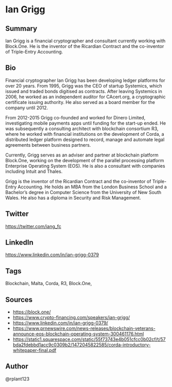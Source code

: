 # Ian Grigg

## Summary
Ian Grigg is a  financial cryptographer and consultant currently working with Block.One. He is the inventor of the Ricardian Contract and the co-inventor of Triple-Entry Accounting.

## Bio
Financial cryptographer Ian Grigg has been developing ledger platforms for over 20 years. From 1995, Grigg was the CEO of startup Systemics, which issued and traded bonds digitised as contracts. After leaving Systemics in 2006, he worked as an independent auditor for CAcert.org, a cryptographic certificate issuing authority. He also served as a board member for the company until 2012.

From 2012-2015 Grigg co-founded and worked for Dinero Limited, investigating mobile payments apps until funding for the start-up ended. He was subsequently a consulting architect with blockchain consortium R3, where he worked with financial institutions on the development of Corda, a distributed ledger platform designed to record, manage and automate legal agreements between business partners. 

Currently, Grigg serves as an adviser and partner at blockchain platform Block.One, working on the development of the parallel processing platform Enterprise Operating System (EOS). He is also a consultant with companies including Intuit and Thales.

Grigg is the inventor of the Ricardian Contract and the co-inventor of Triple-Entry Accounting. He holds an MBA from the London Business School and a Bachelor’s degree in Computer Science from the University of New South Wales. He also has a diploma in Security and Risk Management.

## Twitter
https://twitter.com/iang_fc

## LinkedIn
https://www.linkedin.com/in/ian-grigg-0379

## Tags
Blockchain, Malta, Corda, R3, Block.One, 

## Sources
- https://block.one/
- https://www.crypto-financing.com/speakers/ian-grigg/
- https://www.linkedin.com/in/ian-grigg-0379/
- https://www.prnewswire.com/news-releases/blockchain-veterans-announce-eos-blockchain-operating-system-300461176.html
- https://static1.squarespace.com/static/55f73743e4b051cfcc0b02cf/t/57bda2fdebbd1acc9c0309b2/1472045822585/corda-introductory-whitepaper-final.pdf

## Author
@rplant123
